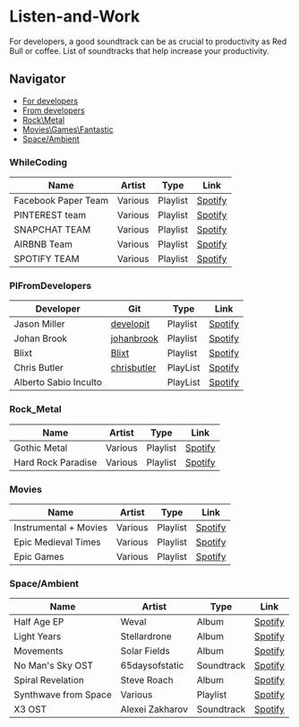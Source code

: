# Listen-and-Work
For developers, a good soundtrack can be as crucial to productivity as Red Bull or coffee. List of soundtracks that help increase your productivity.

## Navigator

- [For developers](#whilecoding)
- [From developers](#plfromdevelopers)
- [Rock\Metal](#rock_metal)
- [Movies\Games\Fantastic](#movies)
- [Space/Ambient](#spaceambient)


### WhileCoding

| Name | Artist | Type | Link |
|---|---|---|---|
| Facebook Paper Team | Various | Playlist | [Spotify](https://open.spotify.com/user/tinamirtha/playlist/23V4rpgCol877ODbu0Z3Mz?si=ohxZ1I3pTPCLI-1EBS0EEA) |
| PINTEREST team | Various | Playlist |[Spotify](https://open.spotify.com/user/tinamirtha/playlist/4i2q9eyqv7cBkKm6ZynPDl?si=wcklVX4TRKaQZ7nOZJwOaw) |
| SNAPCHAT TEAM | Various | Playlist | [Spotify](https://open.spotify.com/user/tinamirtha/playlist/4I34Yxs0xrWPiS44zub8Tp?si=KHkoL5o4RlyU1dApGHkK2g) |
| AIRBNB Team | Various | Playlist | [Spotify](https://open.spotify.com/user/tinamirtha/playlist/0IRy5wz71cPjwVbGp5W5jd?si=RccU-ZBJSCKZ9646nTpzkA) |
| SPOTIFY TEAM | Various | Playlist | [Spotify](https://open.spotify.com/user/andreas.blixt/playlist/1itC2kKqIqun8OU05J5G8v?si=_b51V7bFSeGNOJzQXTAryg) |

### PlFromDevelopers

| Developer | Git | Type | Link |
|---|---|---|---|
| Jason Miller| [developit](https://github.com/developit) | Playlist | [Spotify](https://open.spotify.com/user/tinamirtha/playlist/23V4rpgCol877ODbu0Z3Mz?si=ohxZ1I3pTPCLI-1EBS0EEA) |
| Johan Brook| [johanbrook](https://github.com/johanbrook) | Playlist | [Spotify](https://open.spotify.com/playlist/2mtlhuFVOFMn6Ho3JmrLc2) |
| Blixt| [Blixt](https://github.com/blixt) | Playlist | [Spotify](https://open.spotify.com/playlist/1itC2kKqIqun8OU05J5G8v) | 
| Chris Butler| [chrisbutler](https://github.com/chrisbutler) | PlayList | [Spotify](https://open.spotify.com/playlist/5cZgUgdsjHTTL0TxSedMJM) |
| Alberto Sabio Inculto | | PlayList | [Spotify](https://open.spotify.com/playlist/4tSM8QNzycuSyWqMLEUCb8) |



### Rock_Metal
| Name | Artist | Type | Link |
|---|---|---|---|
| Gothic Metal| Various | Playlist | [Spotify](https://open.spotify.com/playlist/6RMG4rR6ugwngWRhkC0inl) |
| Hard Rock Paradise| Various | Playlist | [Spotify](https://open.spotify.com/playlist/2pey54kgbf3t64samW2Fw6) |

### Movies
| Name | Artist | Type | Link |
|---|---|---|---|
| Instrumental + Movies| Various | Playlist | [Spotify](https://open.spotify.com/playlist/4MJtEnx1tVZnUUjehBeFCD) |
| Epic Medieval Times| Various | Playlist | [Spotify](https://open.spotify.com/playlist/2OnwJy4WSqHWm2DzHCMTPM) |
| Epic Games| Various | Playlist | [Spotify](https://open.spotify.com/playlist/37i9dQZF1DX8GjsySWIS1x) |

### Space/Ambient

| Name | Artist | Type | Link |
|---|---|---|---|
| Half Age EP | Weval | Album | [Spotify](https://open.spotify.com/album/1hDdP4atpaoKA5OE8ETG1u) |
| Light Years | Stellardrone | Album | [Spotify](https://open.spotify.com/album/6uQHo7feNU73mKn8X69pwk) |
| Movements | Solar Fields | Album | [Spotify](https://open.spotify.com/album/26sqA3KtarBkOXvR33FNQs) |
| No Man's Sky OST | 65daysofstatic | Soundtrack | [Spotify](https://open.spotify.com/album/0CkuFPWCLJjCAEKy0dce40) |
| Spiral Revelation | Steve Roach | Album | [Spotify](https://open.spotify.com/album/0t7qmuEWN8vtKOJEqzm5T6) |
| Synthwave from Space | Various | Playlist | [Spotify](https://open.spotify.com/user/aofd3/playlist/4sgUux9hmykyWYmVoe4W6p) |
| X3 OST | Alexei Zakharov | Soundtrack | [Spotify](https://open.spotify.com/artist/0V2HC7qeeg8gpoO8cs7ZZX) |
